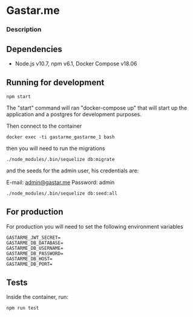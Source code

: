 # Gastar.me

### Description

## Dependencies

- Node.js v10.7, npm v6.1, Docker Compose v18.06

## Running for development

```
npm start
```

The "start" command will ran "docker-compose up" that will start up the application and a postgres for development purposes.

Then connect to the container

```
docker exec -ti gastarme_gastarme_1 bash
```

then you will need to run the migrations

```
./node_modules/.bin/sequelize db:migrate
```

and the seeds for the admin user, his credentials are:

E-mail: admin@gastar.me 
Password: admin

```
./node_modules/.bin/sequelize db:seed:all
```

## For production

For production you will need to set the following environment variables

```
GASTARME_JWT_SECRET=
GASTARME_DB_DATABASE=
GASTARME_DB_USERNAME=
GASTARME_DB_PASSWORD=
GASTARME_DB_HOST=
GASTARME_DB_PORT=
```

## Tests

Inside the container, run:

```
npm run test
```
